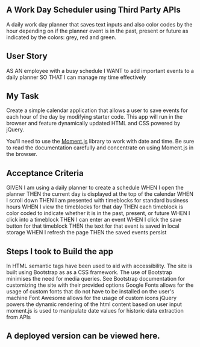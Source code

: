 ## A Work Day Scheduler using Third Party APIs 
A daily work day planner that saves text inputs and also color codes by the hour depending on if the planner event is in the past, present or future as indicated by the colors: grey, red and green.



## User Story

AS AN employee with a busy schedule
I WANT to add important events to a daily planner
SO THAT I can manage my time effectively


## My Task

Create a simple calendar application that allows a user to save events for each hour of the day by modifying starter code. This app will run in the browser and feature dynamically updated HTML and CSS powered by jQuery.

You'll need to use the [Moment.js](https://momentjs.com/) library to work with date and time. Be sure to read the documentation carefully and concentrate on using Moment.js in the browser.

## Acceptance Criteria

GIVEN I am using a daily planner to create a schedule
WHEN I open the planner
THEN the current day is displayed at the top of the calendar
WHEN I scroll down
THEN I am presented with timeblocks for standard business hours
WHEN I view the timeblocks for that day
THEN each timeblock is color coded to indicate whether it is in the past, present, or future
WHEN I click into a timeblock
THEN I can enter an event
WHEN I click the save button for that timeblock
THEN the text for that event is saved in local storage
WHEN I refresh the page
THEN the saved events persist


## Steps I took to Build the app 
In HTML semantic tags have been used to aid with accessibility.
The site is built using Bootstrap as as a CSS framework.
The use of Bootstrap minimises the need for media queries.
See Bootstrap documentation for customizing the site with their provided options
Google Fonts allows for the usage of custom fonts that do not have to be installed on the user's machine
Font Awesome allows for the usage of custom icons
jQuery powers the dynamic rendering of the html content based on user input
moment.js is used to manipulate date values for historic data extraction from APIs

## A deployed version can be viewed here.